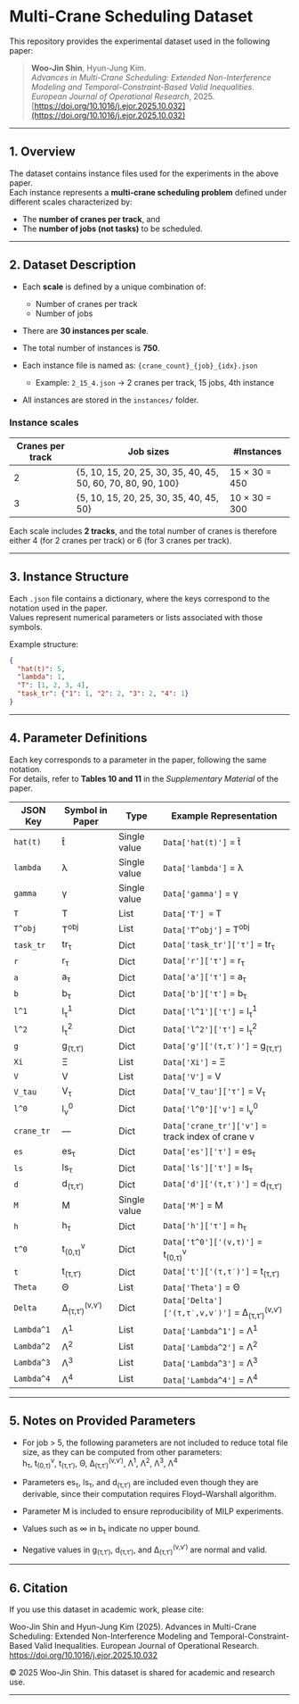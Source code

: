# Multi-Crane Scheduling Dataset

This repository provides the experimental dataset used in the following paper:

> **Woo-Jin Shin**, Hyun-Jung Kim.  
> *Advances in Multi-Crane Scheduling: Extended Non-Interference Modeling and Temporal-Constraint-Based Valid Inequalities*.  
> *European Journal of Operational Research*, 2025.  
> [https://doi.org/10.1016/j.ejor.2025.10.032](https://doi.org/10.1016/j.ejor.2025.10.032)

---

## 1. Overview

The dataset contains instance files used for the experiments in the above paper.  
Each instance represents a **multi-crane scheduling problem** defined under different scales characterized by:

- The **number of cranes per track**, and  
- The **number of jobs (not tasks)** to be scheduled.

---

## 2. Dataset Description

- Each **scale** is defined by a unique combination of:
  - Number of cranes per track
  - Number of jobs

- There are **30 instances per scale**.

- The total number of instances is **750**.  

- Each instance file is named as: `{crane_count}_{job}_{idx}.json`
  - Example: `2_15_4.json` → 2 cranes per track, 15 jobs, 4th instance

- All instances are stored in the `instances/` folder.

### Instance scales

| Cranes per track | Job sizes | #Instances |
|------------------|------------|-------------|
| 2 | {5, 10, 15, 20, 25, 30, 35, 40, 45, 50, 60, 70, 80, 90, 100} | 15 × 30 = 450 |
| 3 | {5, 10, 15, 20, 25, 30, 35, 40, 45, 50} | 10 × 30 = 300 |

Each scale includes **2 tracks**, and the total number of cranes is therefore  
either 4 (for 2 cranes per track) or 6 (for 3 cranes per track).

---

## 3. Instance Structure

Each `.json` file contains a dictionary, where the keys correspond to the notation used in the paper.  
Values represent numerical parameters or lists associated with those symbols.

Example structure:
```json
{
  "hat(t)": 5,
  "lambda": 1,
  "T": [1, 2, 3, 4],
  "task_tr": {"1": 1, "2": 2, "3": 2, "4": 1}
}
```

---

## 4. Parameter Definitions

Each key corresponds to a parameter in the paper, following the same notation.  
For details, refer to **Tables 10 and 11** in the *Supplementary Material* of the paper.

| JSON Key | Symbol in Paper | Type | Example Representation |
|-----------|----------------|------|-------------------------|
| `hat(t)` | t̂ | Single value | `Data['hat(t)']` = t̂ |
| `lambda` | λ | Single value | `Data['lambda']` = λ |
| `gamma` | γ | Single value | `Data['gamma']` = γ |
| `T` | T | List | `Data['T'] =` T |
| `T^obj` | T<sup>obj</sup> | List | `Data['T^obj']` = T<sup>obj</sup> |
| `task_tr` | tr<sub>τ</sub> | Dict | `Data['task_tr']['τ']` = tr<sub>τ</sub> |
| `r` | r<sub>τ</sub> | Dict | `Data['r']['τ']` = r<sub>τ</sub> |
| `a` | a<sub>τ</sub> | Dict | `Data['a']['τ']` = a<sub>τ</sub> |
| `b` | b<sub>τ</sub> | Dict | `Data['b']['τ']` = b<sub>τ</sub> |
| `l^1` | l<sub>τ</sub><sup>1</sup> | Dict | `Data['l^1']['τ']` = l<sub>τ</sub><sup>1</sup> |
| `l^2` | l<sub>τ</sub><sup>2</sup> | Dict | `Data['l^2']['τ']` = l<sub>τ</sub><sup>2</sup> |
| `g` | g<sub>(τ,τ′)</sub> | Dict | `Data['g']['(τ,τ′)']` = g<sub>(τ,τ′)</sub> |
| `Xi` | Ξ | List | `Data['Xi']` = Ξ |
| `V` | V | List | `Data['V']` = V |
| `V_tau` | V<sub>τ</sub> | Dict | `Data['V_tau']['τ']` = V<sub>τ</sub> |
| `l^0` | l<sub>v</sub><sup>0</sup> | Dict | `Data['l^0']['v']` = l<sub>v</sub><sup>0</sup> |
| `crane_tr` | — | Dict | `Data['crane_tr']['v']` = track index of crane v |
| `es` | es<sub>τ</sub> | Dict | `Data['es']['τ']` = es<sub>τ</sub> |
| `ls` | ls<sub>τ</sub> | Dict | `Data['ls']['τ']` = ls<sub>τ</sub> |
| `d` | d<sub>(τ,τ′)</sub> | Dict | `Data['d']['(τ,τ′)']` = d<sub>(τ,τ′)</sub> |
| `M` | M | Single value | `Data['M']` = M |
| `h` | h<sub>τ</sub> | Dict | `Data['h']['τ']` = h<sub>τ</sub> |
| `t^0` | t<sub>(0,τ)</sub><sup>v</sup> | Dict | `Data['t^0']['(v,τ)']` = t<sub>(0,τ)</sub><sup>v</sup> |
| `t` | t<sub>(τ,τ′)</sub> | Dict | `Data['t']['(τ,τ′)']` = t<sub>(τ,τ′)</sub> |
| `Theta` | Θ | List | `Data['Theta']` = Θ |
| `Delta` | Δ<sub>(τ,τ′)</sub><sup>(v,v′)</sup> | Dict | `Data['Delta']['(τ,τ′,v,v′)']` = Δ<sub>(τ,τ′)</sub><sup>(v,v′)</sup> |
| `Lambda^1` | Λ<sup>1</sup> | List | `Data['Lambda^1']` = Λ<sup>1</sup> |
| `Lambda^2` | Λ<sup>2</sup> | List | `Data['Lambda^2']` = Λ<sup>2</sup> |
| `Lambda^3` | Λ<sup>3</sup> | List | `Data['Lambda^3']` = Λ<sup>3</sup> |
| `Lambda^4` | Λ<sup>4</sup> | List | `Data['Lambda^4']` = Λ<sup>4</sup> |

---

## 5. Notes on Provided Parameters

- For job > 5, the following parameters are not included to reduce total file size,
  as they can be computed from other parameters:  
  h<sub>τ</sub>, t<sub>(0,τ)</sub><sup>v</sup>, t<sub>(τ,τ′)</sub>, Θ, Δ<sub>(τ,τ′)</sub><sup>(v,v′)</sup>, Λ<sup>1</sup>, Λ<sup>2</sup>, Λ<sup>3</sup>, Λ<sup>4</sup>

- Parameters es<sub>τ</sub>, ls<sub>τ</sub>, and d<sub>(τ,τ′)</sub> are included even though they are derivable,
  since their computation requires Floyd–Warshall algorithm.

- Parameter M is included to ensure reproducibility of MILP experiments.

- Values such as ∞ in b<sub>τ</sub> indicate no upper bound.

- Negative values in g<sub>(τ,τ′)</sub>, d<sub>(τ,τ′)</sub>, and Δ<sub>(τ,τ′)</sub><sup>(v,v′)</sup> are normal and valid.

---

## 6. Citation

If you use this dataset in academic work, please cite:

Woo-Jin Shin and Hyun-Jung Kim (2025).
Advances in Multi-Crane Scheduling: Extended Non-Interference Modeling and Temporal-Constraint-Based Valid Inequalities.
European Journal of Operational Research.
https://doi.org/10.1016/j.ejor.2025.10.032


© 2025 Woo-Jin Shin. This dataset is shared for academic and research use.

---
